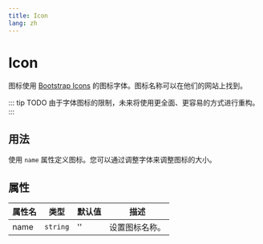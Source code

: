 ```yaml
---
title: Icon
lang: zh
---
```


# Icon

图标使用 [Bootstrap Icons](https://icons.getbootstrap.com/) 的图标字体。图标名称可以在他们的网站上找到。

::: tip TODO
由于字体图标的限制，未来将使用更全面、更容易的方式进行重构。
:::

## 用法

使用 `name` 属性定义图标。您可以通过调整字体来调整图标的大小。

<demo src="../../../example/icon/name.vue"></demo>

## 属性

| 属性名 | 类型     | 默认值 | 描述           |
| ------ | -------- | ------ | -------------- |
| name   | `string` | ''     | 设置图标名称。 |
